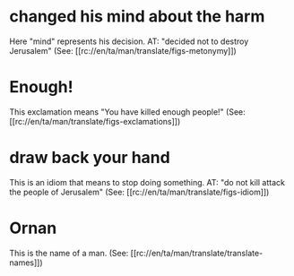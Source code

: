 # changed his mind about the harm

Here "mind" represents his decision. AT: "decided not to destroy Jerusalem" (See: [[rc://en/ta/man/translate/figs-metonymy]])

# Enough!

This exclamation means "You have killed enough people!" (See: [[rc://en/ta/man/translate/figs-exclamations]])

# draw back your hand

This is an idiom that means to stop doing something. AT: "do not kill attack the people of Jerusalem" (See: [[rc://en/ta/man/translate/figs-idiom]])

# Ornan

This is the name of a man. (See: [[rc://en/ta/man/translate/translate-names]])

